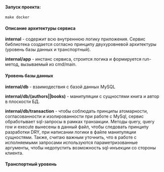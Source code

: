 #### Запуск проекта:
```
make docker
```

#### Описание архитектуры сервиса

**internal** - содержит всю внутреннюю логику приложения.
Сервис библиотека создается согласно принципу двухуровневой архитектуры (уровень базы данных и транспортный).

**internal/app** - инстанс сервиса, строится логика и формируется run-метод, вызываемый из cmd/main.

#### Уровень базы данных
**internal/db** - взаимодествия с базой данных MySQL

**internal/db/(authors||books)** - манипуляции с сущностями книга и автор в плоскости БД.

**internal/db/transaction** - чтобы соблюдать принципы атомарности, согласованности и изолированности при работе с MySql, сервис обработывает sql-запросы в рамках транзакции.
Методы query, query row и execute вынесены в данный файл, чтобы следовать принципу разработки DRY, при написании логики в файле манипуляции сущностями. Также, считаю важным уточнить, 
что в работе с исполняемыми запросами используются параметризованные аргументы, чтобы недопустить возможность sql-инъекции со стороны клиента.

#### Транспортный уровень